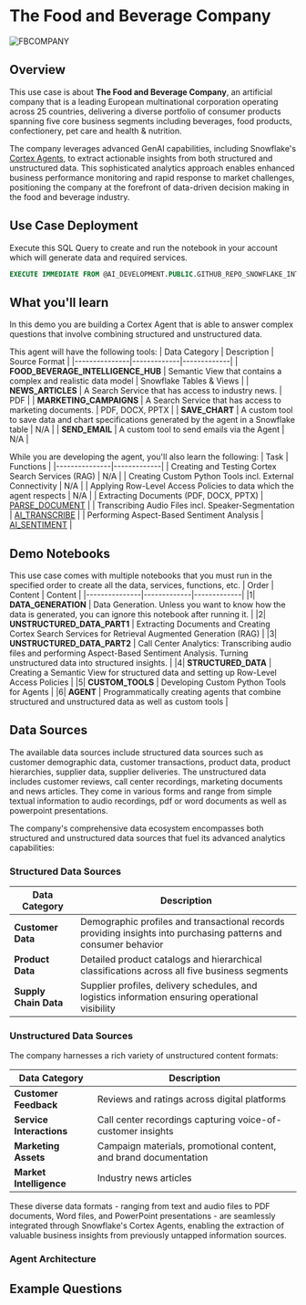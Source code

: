 # The Food and Beverage Company

![FBCOMPANY](resources/fbcompany.png)

## Overview
This use case is about __The Food and Beverage Company__, an artificial company that is a leading European multinational corporation operating across 25 countries, delivering a diverse portfolio of consumer products spanning five core business segments including beverages, food products, confectionery, pet care and health & nutrition.

The company leverages advanced GenAI capabilities, including Snowflake's [Cortex Agents](https://docs.snowflake.com/en/user-guide/snowflake-cortex/cortex-agents), to extract actionable insights from both structured and unstructured data. This sophisticated analytics approach enables enhanced business performance monitoring and rapid response to market challenges, positioning the company at the forefront of data-driven decision making in the food and beverage industry.


## Use Case Deployment
Execute this SQL Query to create and run the notebook in your account which will generate data and required services.
```sql
EXECUTE IMMEDIATE FROM @AI_DEVELOPMENT.PUBLIC.GITHUB_REPO_SNOWFLAKE_INTELLIGENCE_DEMOS/branches/main/use_cases/The_Food_and_Beverage_Company/setup/setup.sql;
```

## What you'll learn
In this demo you are building a Cortex Agent that is able to answer complex questions that involve combining structured and unstructured data.

This agent will have the following tools:
| Data Category | Description | Source Format |
|---------------|-------------|-------------|
| **FOOD_BEVERAGE_INTELLIGENCE_HUB**  | Semantic View that contains a complex and realistic data model | Snowflake Tables & Views |
| **NEWS_ARTICLES** | A Search Service that has access to industry news. | PDF |
| **MARKETING_CAMPAIGNS** | A Search Service that has access to marketing documents. | PDF, DOCX, PPTX |
| **SAVE_CHART** | A custom tool to save data and chart specifications generated by the agent in a Snowflake table | N/A |
| **SEND_EMAIL** | A custom tool to send emails via the Agent | N/A |

While you are developing the agent, you'll also learn the following:
| Task | Functions |
|---------------|-------------|
| Creating and Testing Cortex Search Services (RAG) | N/A |
| Creating Custom Python Tools incl. External Connectivity | N/A |
| Applying Row-Level Access Policies to data which the agent respects | N/A |
| Extracting Documents (PDF, DOCX, PPTX)  | [PARSE_DOCUMENT]() |
| Transcribing Audio Files incl. Speaker-Segmentation | [AI_TRANSCRIBE]() |
| Performing Aspect-Based Sentiment Analysis | [AI_SENTIMENT]() |

## Demo Notebooks
This use case comes with multiple notebooks that you must run in the specified order to create all the data, services, functions, etc.
| Order | Content | Content |
|---------------|-------------|-------------|
|1| __DATA_GENERATION__ | Data Generation. Unless you want to know how the data is generated, you can ignore this notebook after running it. |
|2| __UNSTRUCTURED_DATA_PART1__ | Extracting Documents and Creating Cortex Search Services for Retrieval Augmented Generation (RAG) |
|3| __UNSTRUCTURED_DATA_PART2__ | Call Center Analytics: Transcribing audio files and performing Aspect-Based Sentiment Analysis. Turning unstructured data into structured insights. |
|4| __STRUCTURED_DATA__ | Creating a Semantic View for structured data and setting up Row-Level Access Policies |
|5| __CUSTOM_TOOLS__ | Developing Custom Python Tools for Agents |
|6| __AGENT__ | Programmatically creating agents that combine structured and unstructured data as well as custom tools |


## Data Sources 

The available data sources include structured data sources such as customer demographic data, customer transactions, product data, product hierarchies, supplier data, supplier deliveries. 
The unstructured data includes customer reviews, call center recordings, marketing documents and news articles. They come in various forms and range from simple textual information to audio recordings, pdf or word documents as well as powerpoint presentations.

The company's comprehensive data ecosystem encompasses both structured and unstructured data sources that fuel its advanced analytics capabilities:

### Structured Data Sources

| Data Category | Description |
|---------------|-------------|
| **Customer Data** | Demographic profiles and transactional records providing insights into purchasing patterns and consumer behavior |
| **Product Data** | Detailed product catalogs and hierarchical classifications across all five business segments |
| **Supply Chain Data** | Supplier profiles, delivery schedules, and logistics information ensuring operational visibility |

### Unstructured Data Sources
The company harnesses a rich variety of unstructured content formats:

| Data Category | Description |
|---------------|-------------|
| **Customer Feedback** | Reviews and ratings across digital platforms |
| **Service Interactions** | Call center recordings capturing voice-of-customer insights |
| **Marketing Assets** | Campaign materials, promotional content, and brand documentation |
| **Market Intelligence** | Industry news articles |

These diverse data formats - ranging from text and audio files to PDF documents, Word files, and PowerPoint presentations - are seamlessly integrated through Snowflake's Cortex Agents, enabling the extraction of valuable business insights from previously untapped information sources.

### Agent Architecture


## Example Questions

